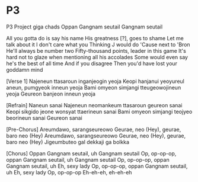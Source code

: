 # P3
P3 Project giga chads
Oppan Gangnam seutail
Gangnam seutail

All you gotta do is say his name
His greatness [?], goes to shame
Let me talk about it
I don't care what you
Thinking J would do
'Causе next to 'Bron
He'll always be numbеr two
Fifty-thousand points, leader in this game
It's hard not to glaze when mentioning all his accolades
Some would even say he's the best of all time
And if you disagree
Then you'd have lost your goddamn mind

[Verse 1]
Najeneun ttasaroun inganjeogin yeoja
Keopi hanjanui yeoyureul aneun, pumgyeok inneun yeoja
Bami omyeon simjangi tteugeowojineun yeoja
Geureon banjeon inneun yeoja

[Refrain]
Naneun sanai
Najeneun neomankeum ttasaroun geureon sanai
Keopi sikgido jeone wonsyat ttaerineun sanai
Bami omyeon simjangi teojyeo beorineun sanai
Geureon sanai

[Pre-Chorus]
Areumdawo, sarangseureowo
Geurae, neo (Hey), geurae, baro neo (Hey)
Areumdawo, sarangseureowo
Geurae, neo (Hey), geurae, baro neo (Hey)
Jigeumbuteo gal dekkaji ga bolkka

[Chorus]
Oppan Gangnam seutail, uh
Gangnam seutail
Op, op-op-op, oppan Gangnam seutail, uh
Gangnam seutail
Op, op-op-op, oppan Gangnam seutail, uh
Eh, sexy lady
Op, op-op-op, oppan Gangnam seutail, uh
Eh, sexy lady
Op, op-op-op
Eh-eh-eh, eh-eh-eh
